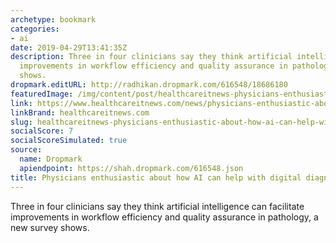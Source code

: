 ```yaml
---
archetype: bookmark
categories:
- ai
date: 2019-04-29T13:41:35Z
description: Three in four clinicians say they think artificial intelligence can facilitate
  improvements in workflow efficiency and quality assurance in pathology, a new survey
  shows.
dropmark.editURL: http://radhikan.dropmark.com/616548/18686180
featuredImage: /img/content/post/healthcareitnews-physicians-enthusiastic-about-how-ai-can-help-with-digital-diagnostics.png
link: https://www.healthcareitnews.com/news/physicians-enthusiastic-about-how-ai-can-help-digital-diagnostics
linkBrand: healthcareitnews.com
slug: healthcareitnews-physicians-enthusiastic-about-how-ai-can-help-with-digital-diagnostics
socialScore: 7
socialScoreSimulated: true
source:
  name: Dropmark
  apiendpoint: https://shah.dropmark.com/616548.json
title: Physicians enthusiastic about how AI can help with digital diagnostics
---
```

Three in four clinicians say they think artificial intelligence can facilitate improvements in workflow efficiency and quality assurance in pathology, a new survey shows.